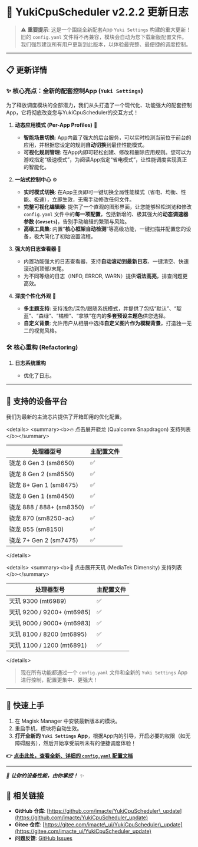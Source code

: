 # 🚀 YukiCpuScheduler v2.2.2 更新日志

> ⚠️ **重要提示**: 这是一个围绕全新配套App `Yuki Settings` 构建的重大更新！旧的 `config.yaml` 文件将不再兼容，模块会自动为您下载新版配置文件。我们强烈建议所有用户更新到此版本，以体验最完整、最便捷的调度控制。

-----

## 📋 更新详情

### ✨ **核心亮点：全新的配套控制App (`Yuki Settings`)**

为了释放调度模块的全部潜力，我们从头打造了一个现代化、功能强大的配套控制App，它将彻底改变您与YukiCpuScheduler的交互方式！

1.  **动态应用模式 (Per-App Profiles)** 🚀

      * **智能场景切换**: App内置了强大的后台服务，可以实时检测当前位于前台的应用，并根据您设定的规则**自动切换**到最佳性能模式。
      * **可视化规则管理**: 在App内即可轻松创建、修改和删除应用规则。您可以为游戏指定“极速模式”，为阅读App指定“省电模式”，让性能调度实现真正的智能化。

2.  **一站式控制中心** ⚙️

      * **实时模式切换**: 在App主页即可一键切换全局性能模式（省电、均衡、性能、极速），立即生效，无需手动修改任何文件。
      * **完整可视化编辑器**: 提供了一个直观的图形界面，让您能够轻松浏览和修改 `config.yaml` 文件中的**每一项配置**，包括新增的、极其强大的**动态调速器参数 (`Govsets`)**，告别手动编辑的繁琐与风险。
      * **高级工具集**: 内置“**核心框架自动检测**”等高级功能，一键扫描并配置您的设备，极大简化了初始设置流程。

3.  **强大的日志查看器** 📄

      * 内置功能强大的日志查看器，支持**自动滚动到最新日志**、一键清空、快速滚动到顶部/末尾。
      * 为不同等级的日志（INFO, ERROR, WARN）提供**语法高亮**，排查问题更高效。

4.  **深度个性化外观** 🎨

      * **多主题支持**: 支持浅色/深色/跟随系统模式，并提供了包括“默认”、“靛蓝”、“森绿”、“橘橙”、“拿铁”在内的**多套预设主题色**供您选择。
      * **自定义背景**: 允许用户从相册中选择**自定义图片作为模糊背景**，打造独一无二的视觉风格。

### 🛠️ **核心重构 (Refactoring)**

1.  **日志系统重构**

      * 优化了日志。


-----

## 📱 支持的设备平台

我们为最新的主流芯片提供了开箱即用的优化配置。

\<details\>
\<summary\>\<b\>🔥 点击展开骁龙 (Qualcomm Snapdragon) 支持列表\</b\>\</summary\>

| 处理器型号 | 主配置文件 |
|---|---|
| 骁龙 8 Gen 3 (sm8650) | ✅ |
| 骁龙 8 Gen 2 (sm8550) | ✅ |
| 骁龙 8+ Gen 1 (sm8475) | ✅ |
| 骁龙 8 Gen 1 (sm8450) | ✅ |
| 骁龙 888 / 888+ (sm8350) | ✅ |
| 骁龙 870 (sm8250-ac) | ✅ |
| 骁龙 855 (sm8150) | ✅ |
| 骁龙 7+ Gen 2 (sm7475) | ✅ |

\</details\>

\<details\>
\<summary\>\<b\>💎 点击展开天玑 (MediaTek Dimensity) 支持列表\</b\>\</summary\>

| 处理器型号 | 主配置文件 |
|---|---|
| 天玑 9300 (mt6989) | ✅ |
| 天玑 9200 / 9200+ (mt6985) | ✅ |
| 天玑 9000 / 9000+ (mt6983) | ✅ |
| 天玑 8100 / 8200 (mt6895) | ✅ |
| 天玑 1100 / 1200 (mt6891) | ✅ |

\</details\>

> 现在所有功能都通过一个 `config.yaml` 文件和全新的 `Yuki Settings` App 进行控制，配置更集中、更强大！

-----

## 📖 快速上手

1.  在 Magisk Manager 中安装最新版本的模块。
2.  重启手机，模块将自动生效。
3.  **打开全新的 `Yuki Settings` App**，根据App内的引导，开启必要的权限（如无障碍服务），然后开始享受前所未有的便捷调度体验！

**👉 [点击此处，查看全新、详细的 `config.yaml` 配置文档](https://www.google.com/search?q=%5Bhttps://github.com/imacte/YukiCpuScheduler_update%23readme%5D\(https://github.com/imacte/YukiCpuScheduler_update%23readme\))**

-----

*🌟 **让你的设备性能，由你掌控！** ✨*

## 🔗 相关链接

  - **GitHub 仓库**: [https://github.com/imacte/YukiCpuScheduler\_update](https://github.com/imacte/YukiCpuScheduler_update)
  - **Gitee 仓库**: [https://gitee.com/imacte\_ui/YukiCpuScheduler\_update](https://gitee.com/imacte_ui/YukiCpuScheduler_update)
  - **问题反馈**: [GitHub Issues](https://www.google.com/search?q=https://github.com/imacte/YukiCpuScheduler_update/issues)